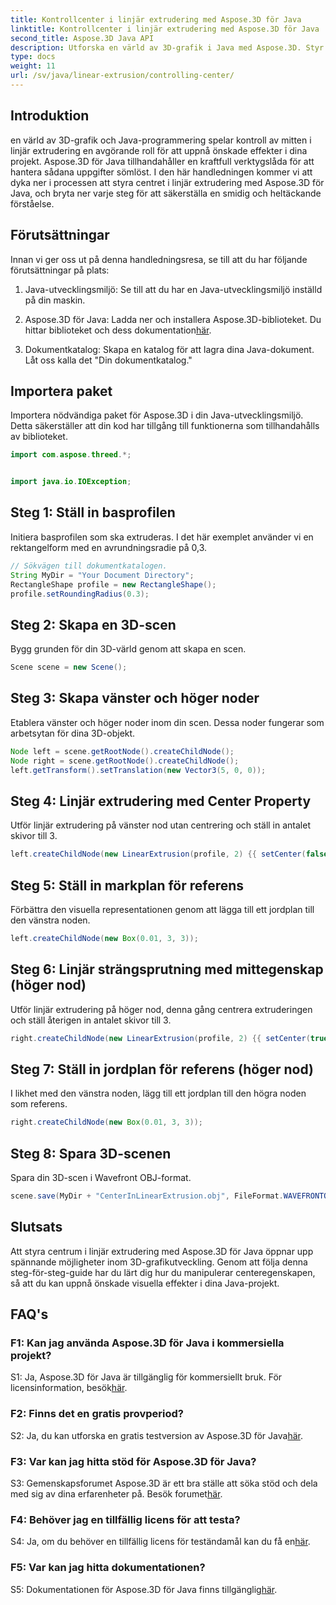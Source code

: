 ```yaml
---
title: Kontrollcenter i linjär extrudering med Aspose.3D för Java
linktitle: Kontrollcenter i linjär extrudering med Aspose.3D för Java
second_title: Aspose.3D Java API
description: Utforska en värld av 3D-grafik i Java med Aspose.3D. Styr mitten i linjär extrudering utan ansträngning.
type: docs
weight: 11
url: /sv/java/linear-extrusion/controlling-center/
---
```

## Introduktion

en värld av 3D-grafik och Java-programmering spelar kontroll av mitten i linjär extrudering en avgörande roll för att uppnå önskade effekter i dina projekt. Aspose.3D för Java tillhandahåller en kraftfull verktygslåda för att hantera sådana uppgifter sömlöst. I den här handledningen kommer vi att dyka ner i processen att styra centret i linjär extrudering med Aspose.3D för Java, och bryta ner varje steg för att säkerställa en smidig och heltäckande förståelse.

## Förutsättningar

Innan vi ger oss ut på denna handledningsresa, se till att du har följande förutsättningar på plats:

1. Java-utvecklingsmiljö: Se till att du har en Java-utvecklingsmiljö inställd på din maskin.

2.  Aspose.3D för Java: Ladda ner och installera Aspose.3D-biblioteket. Du hittar biblioteket och dess dokumentation[här](https://reference.aspose.com/3d/java/).

3. Dokumentkatalog: Skapa en katalog för att lagra dina Java-dokument. Låt oss kalla det "Din dokumentkatalog."

## Importera paket

Importera nödvändiga paket för Aspose.3D i din Java-utvecklingsmiljö. Detta säkerställer att din kod har tillgång till funktionerna som tillhandahålls av biblioteket.

```java
import com.aspose.threed.*;


import java.io.IOException;
```

## Steg 1: Ställ in basprofilen

Initiera basprofilen som ska extruderas. I det här exemplet använder vi en rektangelform med en avrundningsradie på 0,3.

```java
// Sökvägen till dokumentkatalogen.
String MyDir = "Your Document Directory";
RectangleShape profile = new RectangleShape();
profile.setRoundingRadius(0.3);
```

## Steg 2: Skapa en 3D-scen

Bygg grunden för din 3D-värld genom att skapa en scen.

```java
Scene scene = new Scene();
```

## Steg 3: Skapa vänster och höger noder

Etablera vänster och höger noder inom din scen. Dessa noder fungerar som arbetsytan för dina 3D-objekt.

```java
Node left = scene.getRootNode().createChildNode();
Node right = scene.getRootNode().createChildNode();
left.getTransform().setTranslation(new Vector3(5, 0, 0));
```

## Steg 4: Linjär extrudering med Center Property

Utför linjär extrudering på vänster nod utan centrering och ställ in antalet skivor till 3.

```java
left.createChildNode(new LinearExtrusion(profile, 2) {{ setCenter(false); setSlices(3); }});
```

## Steg 5: Ställ in markplan för referens

Förbättra den visuella representationen genom att lägga till ett jordplan till den vänstra noden.

```java
left.createChildNode(new Box(0.01, 3, 3));
```

## Steg 6: Linjär strängsprutning med mittegenskap (höger nod)

Utför linjär extrudering på höger nod, denna gång centrera extruderingen och ställ återigen in antalet skivor till 3.

```java
right.createChildNode(new LinearExtrusion(profile, 2) {{ setCenter(true); setSlices(3); }});
```

## Steg 7: Ställ in jordplan för referens (höger nod)

I likhet med den vänstra noden, lägg till ett jordplan till den högra noden som referens.

```java
right.createChildNode(new Box(0.01, 3, 3));
```

## Steg 8: Spara 3D-scenen

Spara din 3D-scen i Wavefront OBJ-format.

```java
scene.save(MyDir + "CenterInLinearExtrusion.obj", FileFormat.WAVEFRONTOBJ);
```

## Slutsats

Att styra centrum i linjär extrudering med Aspose.3D för Java öppnar upp spännande möjligheter inom 3D-grafikutveckling. Genom att följa denna steg-för-steg-guide har du lärt dig hur du manipulerar centeregenskapen, så att du kan uppnå önskade visuella effekter i dina Java-projekt.

## FAQ's

### F1: Kan jag använda Aspose.3D för Java i kommersiella projekt?

 S1: Ja, Aspose.3D för Java är tillgänglig för kommersiellt bruk. För licensinformation, besök[här](https://purchase.aspose.com/buy).

### F2: Finns det en gratis provperiod?

 S2: Ja, du kan utforska en gratis testversion av Aspose.3D för Java[här](https://releases.aspose.com/).

### F3: Var kan jag hitta stöd för Aspose.3D för Java?

 S3: Gemenskapsforumet Aspose.3D är ett bra ställe att söka stöd och dela med sig av dina erfarenheter på. Besök forumet[här](https://forum.aspose.com/c/3d/18).

### F4: Behöver jag en tillfällig licens för att testa?

S4: Ja, om du behöver en tillfällig licens för teständamål kan du få en[här](https://purchase.aspose.com/temporary-license/).

### F5: Var kan jag hitta dokumentationen?

 S5: Dokumentationen för Aspose.3D för Java finns tillgänglig[här](https://reference.aspose.com/3d/java/).
